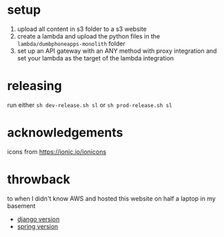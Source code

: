 # setup

1. upload all content in s3 folder to a s3 website
1. create a lambda and upload the python files in the `lambda/dumbphoneapps-monolith` folder
1. set up an API gateway with an ANY method with proxy integration and set your lambda as the target of the lambda integration

# releasing

run either `sh dev-release.sh sl` or `sh prod-release.sh sl`

# acknowledgements

icons from https://ionic.io/ionicons

# throwback

to when I didn't know AWS and hosted this website on half a laptop in my basement

- [django version](https://github.com/elliscode/dumbphone-apps/tree/cfc4091685d2cbc0fa1304c6b36ccd675614b47e)
- [spring version](https://github.com/elliscode/dumbphone-apps/tree/5225b080d405aa3d9b327eec6afaedf8af04d8c0)